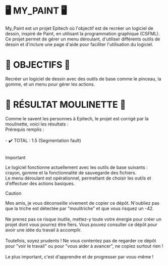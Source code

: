 <H1>🖥️ MY_PAINT 🖥️</H1>
My_Paint est un projet Epitech où l'objectif est de recréer un logiciel de dessin, inspiré de Paint, en utilisant la programmation graphique (CSFML). Ce projet permet de gérer un menu déroulant, d'utiliser différents outils de dessin et d'inclure une page d'aide pour faciliter l'utilisation du logiciel. <br>

<H1>🎯 OBJECTIFS 🎯</H1>
Recréer un logiciel de dessin avec des outils de base comme le pinceau, la gomme, et un menu pour gérer les actions. <br>

<H1>🤖 RÉSULTAT MOULINETTE 🤖</H1>
Comme le savent les personnes à Epitech, le projet est corrigé par la moulinette, voici les résultats : <br>
Prérequis remplis : 
<br><br>
- ✔️ TOTAL : 1.5 (Segmentation fault)<br>
<br>

>[!IMPORTANT]
> Le logiciel fonctionne actuellement avec les outils de base suivants : crayon, gomme et la fonctionnalité de sauvegarde des fichiers. <br>
> Le menu déroulant est opérationnel, permettant de choisir les outils et d'effectuer des actions basiques. <br>  

>[!CAUTION]  
> Mes amis, je vous déconseille vivement de copier ce dépôt. N'oubliez pas que la triche est détectée par "moulitriche" et que vous risquez un -42. <br>  
> Ne prenez pas ce risque inutile, mettez-y toute votre énergie pour créer un projet dont vous pourrez être fiers. Vous pouvez consulter ce dépôt pour avoir une idée du travail à accomplir. <br>  
> Toutefois, soyez prudents ! Ne vous contentez pas de regarder ce dépôt pour "voir le travail" ou pour "vous aider à avancer", ne copiez surtout rien ! <br>  
> Le plus important, c'est d'apprendre et de progresser par vous-même ! <br>
